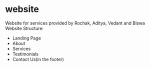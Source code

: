 # website
Website for services provided by Rochak, Aditya, Vedant and Biswa
Website Structure:
- Landing Page
- About
- Services
- Testimonials
- Contact Us(in the footer)
